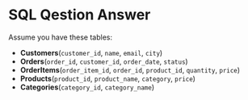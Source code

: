 # SQL Qestion Answer
Assume you have these tables:

- **Customers**(`customer_id`, `name`, `email`, `city`)
- **Orders**(`order_id`, `customer_id`, `order_date`, `status`)
- **OrderItems**(`order_item_id`, `order_id`, `product_id`, `quantity`, `price`)
- **Products**(`product_id`, `product_name`, `category`, `price`)
- **Categories**(`category_id`, `category_name`)